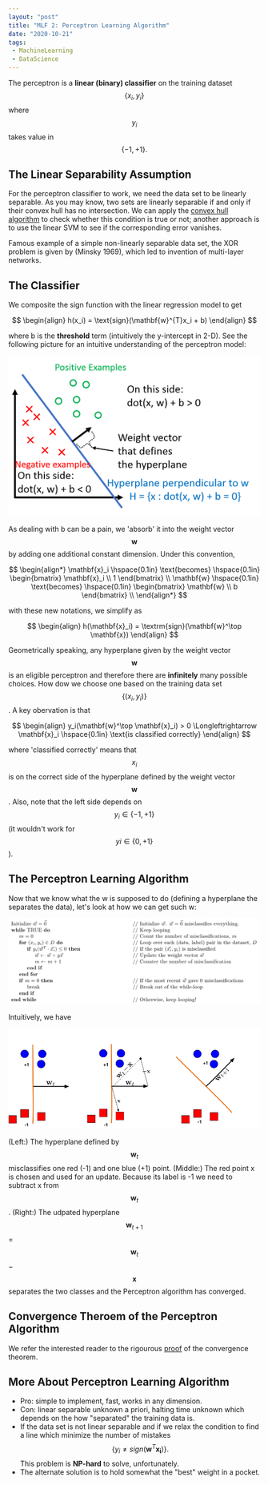 ```yaml
---
layout: "post"
title: "MLF 2: Perceptron Learning Algorithm"
date: "2020-10-21"
tags:
 - MachineLearning
 - DataScience
---
```

The perceptron is a  **linear (binary) classifier** on the training dataset $$\{x_i, y_i\} $$ where $$y_i$$ takes value in $$ \{-1, +1\}.$$

## The Linear Separability Assumption

For the perceptron classifier to work, we need the data set to be linearly separable. As you may know, two sets are linearly separable if and only if their convex hull has no intersection. We can apply the [convex hull algorithm](https://en.wikipedia.org/wiki/Convex_hull_algorithms) to check whether this condition is true or not; another approach is to use the linear SVM to see if the corresponding error vanishes.

Famous example of a simple non-linearly separable data set, the XOR problem is given by (Minsky 1969), which led to invention of multi-layer networks.

## The Classifier
We composite the sign function with the linear regression model to get 

$$ 
\begin{align} 
h(x_i) = \text{sign}(\mathbf{w}^{T}x_i + b)
\end{align}
$$ 

where b is the **threshold** term (intuitively the y-intercept in 2-D). See the following picture for an intuitive understanding of the perceptron model:

![perceptron_img1](/assets/img/perceptron_img1.png)

As dealing with b can be a pain, we 'absorb' it into the weight vector $$\mathbf{w}$$ by adding one additional constant dimension. Under this convention,

$$
\begin{align*}
\mathbf{x}_i \hspace{0.1in} \text{becomes} \hspace{0.1in} \begin{bmatrix} \mathbf{x}_i \\ 1  \end{bmatrix} \\
\mathbf{w} \hspace{0.1in} \text{becomes} \hspace{0.1in} \begin{bmatrix} \mathbf{w} \\ b  \end{bmatrix} \\ 
\end{align*}
$$

with these new notations, we simplify as

$$
\begin{align}
h(\mathbf{x}_i) = \textrm{sign}(\mathbf{w}^\top \mathbf{x})
\end{align}
$$

Geometrically speaking, any hyperplane given by the weight vector $$\mathbf{w}$$ is an eligible perceptron and therefore there are **infinitely** many possible choices. How dow we choose one based on the training data set $$\{(x_i, y_i)\}$$. A key obervation is that 

$$
\begin{align}
y_i(\mathbf{w}^\top \mathbf{x}_i) > 0 \Longleftrightarrow \mathbf{x}_i \hspace{0.1in} \text{is classified correctly}
\end{align}
$$

where 'classified correctly' means that $$x_i$$ is on the correct side of the hyperplane defined by the weight vector $$\mathbf{w}$$. Also, note that the left side depends on $$y_i \in \{−1,+1\}$$ (it wouldn't work for $$yi \in \{0,+1\}$$). 

## The Perceptron Learning Algorithm
Now that we know what the w is supposed to do (defining a hyperplane the separates the data), let's look at how we can get such w:

![perceptron_img](/assets/img/perceptron_algo.png)

Intuitively, we have

![perceptron_img](/assets/img/PerceptronUpdate.png)

(Left:) The hyperplane defined by $$\mathbf{w}_t$$ misclassifies one red (-1) and one blue (+1) point. (Middle:) The red point x is chosen and used for an update. Because its label is -1 we need to subtract x from $$\mathbf{w}_t$$. (Right:) The udpated hyperplane $$\mathbf{w}_{t+1}$$ = $$\mathbf{w}_t$$ − $$\mathbf{x}$$ separates the two classes and the Perceptron algorithm has converged.

## Convergence Theroem of the Perceptron Algorithm 

We refer the interested reader to the rigourous [proof](/assets/pdf/perceptron_convergence_theorem.pdf) of the convergence theorem.

## More About Perceptron Learning Algorithm
* Pro: simple to implement, fast, works in any dimension.
* Con: linear separable unknown a priori, halting time unknown which depends on the how "separated" the training data is.
* If the data set is not linear separable and if we relax the condition to find a line which minimize the number of mistakes $$ \{ y_i \neq sign(\mathbf{w}^T\mathbf{x_i})\}. $$ This problem is **NP-hard** to solve, unfortunately.
* The alternate solution is to hold somewhat the "best" weight in a pocket.
